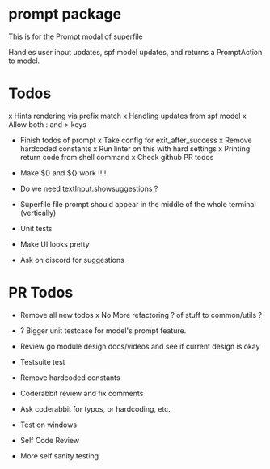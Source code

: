 # prompt package
This is for the Prompt modal of superfile

Handles user input updates, spf model updates, and returns a PromptAction to model. 

# Todos
x Hints rendering via prefix match
x Handling updates from spf model
x Allow both : and > keys
- Finish todos of prompt
x Take config for exit_after_success
x Remove hardcoded constants
x Run linter on this with hard settings
x Printing return code from shell command
x Check github PR todos
- Make $() and ${} work !!!!
- Do we need textInput.showsuggestions ?
- Superfile file prompt should appear in the middle of the whole terminal (vertically)
- Unit tests


- Make UI looks pretty
- Ask on discord for suggestions


# PR Todos
- Remove all new todos
x No More refactoring ? of stuff to common/utils ?
- ? Bigger unit testcase for model's prompt feature.
- Review go module design docs/videos and see if current design is okay
- Testsuite test
- Remove hardcoded constants


- Coderabbit review and fix comments
- Ask coderabbit for typos, or hardcoding, etc.
- Test on windows
- Self Code Review
- More self sanity testing
